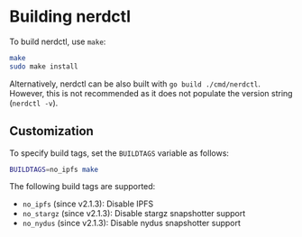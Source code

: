 # Building nerdctl

To build nerdctl, use `make`:

```bash
make
sudo make install
```

Alternatively, nerdctl can be also built with `go build ./cmd/nerdctl`.
However, this is not recommended as it does not populate the version string (`nerdctl -v`).

## Customization

To specify build tags, set the `BUILDTAGS` variable as follows:

```bash
BUILDTAGS=no_ipfs make
```

The following build tags are supported:
* `no_ipfs` (since v2.1.3): Disable IPFS
* `no_stargz` (since v2.1.3): Disable stargz snapshotter support
* `no_nydus` (since v2.1.3): Disable nydus snapshotter support
